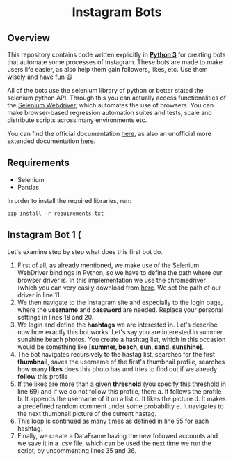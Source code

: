 <h1 align="center">
Instagram Bots
</h2>
<p align="center">

## Overview
This repository contains code written explicitly in [**Python 3**](https://www.python.org/) for creating bots that automate some processes of Instagram. These bots are made to make users life easier, as also help them gain followers, likes, etc. Use them wisely and have fun :satisfied:

All of the bots use the selenium library of python or better stated the selenium python API. Through this you can actually access functionalities of the [Selenium Webdriver](https://www.selenium.dev/), which automates the use of browsers. You can make browser-based regression automation suites and tests, scale and distribute scripts across many environments etc.

You can find the official documentation [here](https://www.selenium.dev/selenium/docs/api/py/api.html), as also an unofficial more extended documentation [here](https://selenium-python.readthedocs.io/index.html).

## Requirements
- Selenium
- Pandas

In order to install the required libraries, run: 

```
pip install -r requirements.txt
```

## Instagram Bot 1 (

Let's examine step by step what does this first bot do. 

1. First of all, as already mentioned, we make use of the Selenium WebDriver bindings in Python, so we have to define the path where our browser driver is. In this implementation we use the chromedriver (which you can very easily download from [here](https://chromedriver.chromium.org/downloads). We set the path of our driver in line 11. 
2. We then navigate to the Instagram site and especially to the login page, where the **username** and **password** are needed. Replace your personal settings in lines 18 and 20. 
3. We login and define the **hashtags** we are interested in. Let's describe now how exactly this bot works. Let's say you are interested in summer sunshine beach photos. You create a hashtag list, which in this occasion would be something like **[summer, beach, sun, sand, sunshine]**.
4. The bot navigates recursively to the hastag list, searches for the first **thumbnail**, saves the username of the first's thumbnail profile, searches how many **likes** does this photo has and tries to find out if we already **follow** this profile 
5. If the likes are more than a given **threshold** (you specify this threshold in line 69) and if we do not follow this profile, then:
a. It follows the profile
b. It appends the username of it on a list
c. It likes the picture
d. It makes a predefined random comment under some probability
e. It navigates to the next thumbnail picture of the current hastag. 
6. This loop is continued as many times as defined in line 55 for each hashtag. 
7. Finally, we create a DataFrame having the new followed accounts and we save it in a .csv file, which can be used the next time we run the script, by uncommenting lines 35 and 36.
